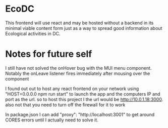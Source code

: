 # EcoDC

This frontend will use react and may be hosted without a backend in its minimal viable content form just as a way to spread good information about Ecological activities in DC.

# Notes for future self

I still have not solved the onHover bug with the MUI menu component. Notably the onLeave listener fires immediately after mousing over the component 

I found out out to host any react frontend on your network using "HOST=0.0.0.0 npm run start" to launch the app and the computers IP and port as the url. so to host this project I the url would be http://10.0.1.18:3000. also not that you need to turn off the firewall for it to work

In package.json I can add "proxy": "http://localhost:3001" to get around CORES errors until I actually need to solve it.